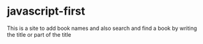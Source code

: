 # javascript-first
This is a site to add book names and also search and find a book by writing the title or part of the title
